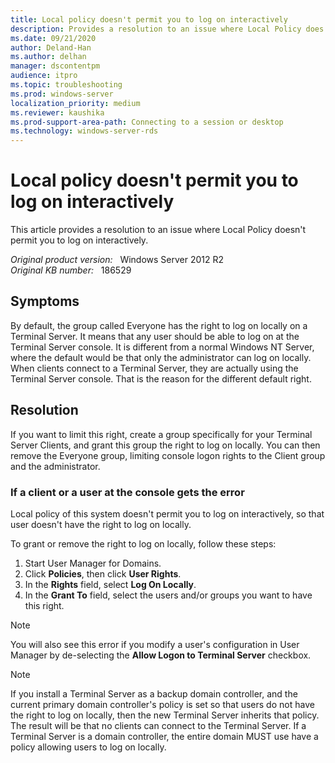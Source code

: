 ```yaml
---
title: Local policy doesn't permit you to log on interactively
description: Provides a resolution to an issue where Local Policy does not permit you to log on interactively.
ms.date: 09/21/2020
author: Deland-Han
ms.author: delhan 
manager: dscontentpm
audience: itpro
ms.topic: troubleshooting
ms.prod: windows-server
localization_priority: medium
ms.reviewer: kaushika
ms.prod-support-area-path: Connecting to a session or desktop
ms.technology: windows-server-rds
---
```

# Local policy doesn't permit you to log on interactively

This article provides a resolution to an issue where Local Policy doesn't permit you to log on interactively.

_Original product version:_ &nbsp; Windows Server 2012 R2  
_Original KB number:_ &nbsp; 186529

## Symptoms

By default, the group called Everyone has the right to log on locally on a Terminal Server. It means that any user should be able to log on at the Terminal Server console. It is different from a normal Windows NT Server, where the default would be that only the administrator can log on locally. When clients connect to a Terminal Server, they are actually using the Terminal Server console. That is the reason for the different default right.

## Resolution

If you want to limit this right, create a group specifically for your Terminal Server Clients, and grant this group the right to log on locally. You can then remove the Everyone group, limiting console logon rights to the Client group and the administrator.

### If a client or a user at the console gets the error

Local policy of this system doesn't permit you to log on interactively, so that user doesn't have the right to log on locally.

To grant or remove the right to log on locally, follow these steps:

1. Start User Manager for Domains.
2. Click **Policies**, then click **User Rights**.
3. In the **Rights** field, select **Log On Locally**.
4. In the **Grant To** field, select the users and/or groups you want to have this right.  

> [!NOTE]
> You will also see this error if you modify a user's configuration in User Manager by de-selecting the **Allow Logon to Terminal Server** checkbox.

> [!NOTE]
> If you install a Terminal Server as a backup domain controller, and the current primary domain controller's policy is set so that users do not have the right to log on locally, then the new Terminal Server inherits that policy. The result will be that no clients can connect to the Terminal Server. If a Terminal Server is a domain controller, the entire domain MUST use have a policy allowing users to log on locally.
